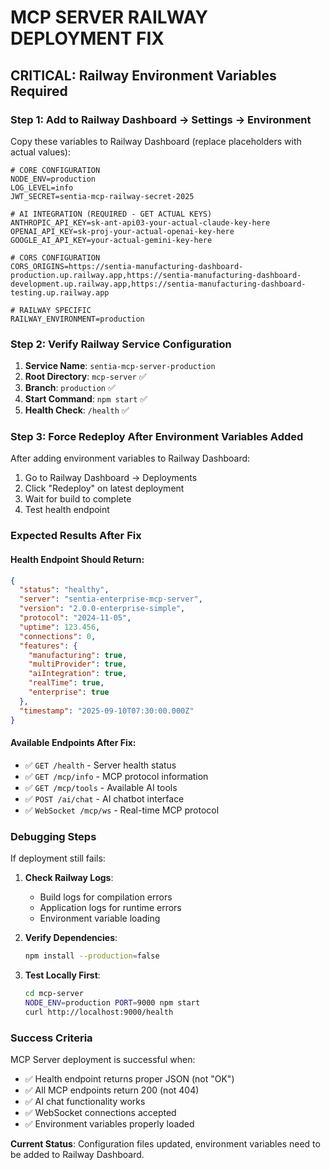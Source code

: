 # MCP SERVER RAILWAY DEPLOYMENT FIX

## CRITICAL: Railway Environment Variables Required

### **Step 1: Add to Railway Dashboard → Settings → Environment**

Copy these variables to Railway Dashboard (replace placeholders with actual values):

```env
# CORE CONFIGURATION
NODE_ENV=production
LOG_LEVEL=info
JWT_SECRET=sentia-mcp-railway-secret-2025

# AI INTEGRATION (REQUIRED - GET ACTUAL KEYS)
ANTHROPIC_API_KEY=sk-ant-api03-your-actual-claude-key-here
OPENAI_API_KEY=sk-proj-your-actual-openai-key-here
GOOGLE_AI_API_KEY=your-actual-gemini-key-here

# CORS CONFIGURATION
CORS_ORIGINS=https://sentia-manufacturing-dashboard-production.up.railway.app,https://sentia-manufacturing-dashboard-development.up.railway.app,https://sentia-manufacturing-dashboard-testing.up.railway.app

# RAILWAY SPECIFIC
RAILWAY_ENVIRONMENT=production
```

### **Step 2: Verify Railway Service Configuration**

1. **Service Name**: `sentia-mcp-server-production`
2. **Root Directory**: `mcp-server` ✅ 
3. **Branch**: `production` ✅
4. **Start Command**: `npm start` ✅
5. **Health Check**: `/health` ✅

### **Step 3: Force Redeploy After Environment Variables Added**

After adding environment variables to Railway Dashboard:

1. Go to Railway Dashboard → Deployments
2. Click "Redeploy" on latest deployment
3. Wait for build to complete
4. Test health endpoint

### **Expected Results After Fix**

#### Health Endpoint Should Return:
```json
{
  "status": "healthy",
  "server": "sentia-enterprise-mcp-server",
  "version": "2.0.0-enterprise-simple",
  "protocol": "2024-11-05",
  "uptime": 123.456,
  "connections": 0,
  "features": {
    "manufacturing": true,
    "multiProvider": true,
    "aiIntegration": true,
    "realTime": true,
    "enterprise": true
  },
  "timestamp": "2025-09-10T07:30:00.000Z"
}
```

#### Available Endpoints After Fix:
- ✅ `GET /health` - Server health status
- ✅ `GET /mcp/info` - MCP protocol information  
- ✅ `GET /mcp/tools` - Available AI tools
- ✅ `POST /ai/chat` - AI chatbot interface
- ✅ `WebSocket /mcp/ws` - Real-time MCP protocol

### **Debugging Steps**

If deployment still fails:

1. **Check Railway Logs**:
   - Build logs for compilation errors
   - Application logs for runtime errors
   - Environment variable loading

2. **Verify Dependencies**:
   ```bash
   npm install --production=false
   ```

3. **Test Locally First**:
   ```bash
   cd mcp-server
   NODE_ENV=production PORT=9000 npm start
   curl http://localhost:9000/health
   ```

### **Success Criteria**

MCP Server deployment is successful when:

- ✅ Health endpoint returns proper JSON (not "OK")
- ✅ All MCP endpoints return 200 (not 404)
- ✅ AI chat functionality works
- ✅ WebSocket connections accepted
- ✅ Environment variables properly loaded

**Current Status**: Configuration files updated, environment variables need to be added to Railway Dashboard.